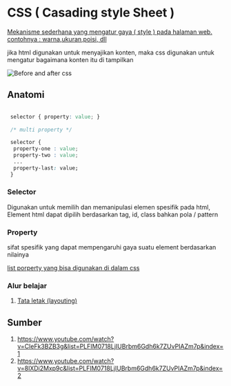 # CSS ( Casading style Sheet )


[Mekanisme sederhana yang mengatur gaya ( style ) pada halaman web. contohnya : warna,ukuran,poisi, dll](http://www.w3.org/style.css)

jika html digunakan untuk menyajikan konten, maka css digunakan untuk mengatur bagaimana konten itu di tampilkan

![Before and after css](https://assets.browserlondon.com/app/uploads/2017/03/no-css-example.jpg "Before and after css")


## Anatomi

```css

 selector { property: value; }
 
 /* multi property */
 
 selector { 
  property-one : value;
  property-two : value;
  ...
  property-last: value;
 }
```

### Selector

Digunakan untuk memilih dan memanipulasi elemen spesifik pada html, Element html dapat dipilih berdasarkan tag, id, class bahkan pola / pattern


### Property

sifat spesifik yang dapat mempengaruhi gaya suatu element berdasarkan nilainya

[list porperty yang bisa digunakan di dalam css](https://www.w3schools.com/cssref/default.asp)


### Alur belajar
 
1. [Tata letak (layouting)](./layouting.md)

## Sumber

1. https://www.youtube.com/watch?v=CleFk3BZB3g&list=PLFIM0718LjIUBrbm6Gdh6k7ZUvPIAZm7p&index=1
2. https://www.youtube.com/watch?v=8lXDi2Mxp9c&list=PLFIM0718LjIUBrbm6Gdh6k7ZUvPIAZm7p&index=2

